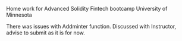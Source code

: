 Home work for Advanced Solidity Fintech bootcamp University of Minnesota

There was issues with Addminter function. Discussed with Instructor, advise to submit as it is for now. 
